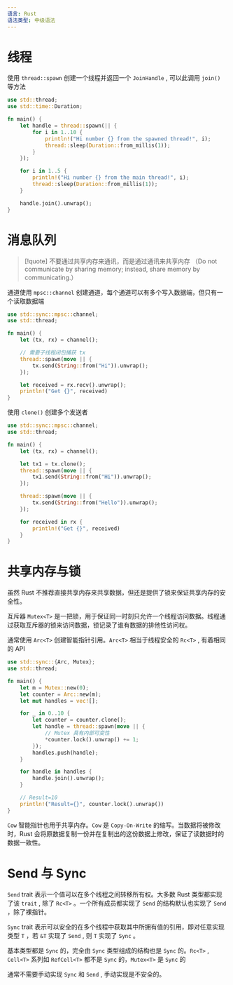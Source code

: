 ```yaml
---
语言: Rust
语法类型: 中级语法
---
```

# 线程

使用 `thread::spawn`  创建一个线程并返回一个 `JoinHandle` , 可以此调用 `join()`  等方法

```rust
use std::thread;
use std::time::Duration;

fn main() {
    let handle = thread::spawn(|| {
        for i in 1..10 {
            println!("Hi number {} from the spawned thread!", i);
            thread::sleep(Duration::from_millis(1));
        }
    });

    for i in 1..5 {
        println!("Hi number {} from the main thread!", i);
        thread::sleep(Duration::from_millis(1));
    }

    handle.join().unwrap();
}
```
# 消息队列

> [!quote] 
> 不要通过共享内存来通讯，而是通过通讯来共享内存
> （Do not communicate by sharing memory; instead, share memory by communicating.）

通道使用 `mpsc::channel`  创建通道，每个通道可以有多个写入数据端，但只有一个读取数据端

```rust
use std::sync::mpsc::channel;
use std::thread;

fn main() {
    let (tx, rx) = channel();

    // 需要子线程闭包捕获 tx
    thread::spawn(move || {
        tx.send(String::from("Hi")).unwrap();
    });

    let received = rx.recv().unwrap();
    println!("Get {}", received)
}
```

使用 `clone()`  创建多个发送者

```rust
use std::sync::mpsc::channel;
use std::thread;

fn main() {
    let (tx, rx) = channel();

    let tx1 = tx.clone();
    thread::spawn(move || {
        tx1.send(String::from("Hi")).unwrap();
    });

    thread::spawn(move || {
        tx.send(String::from("Hello")).unwrap();
    });

    for received in rx {
        println!("Get {}", received)
    }
}

```
# 共享内存与锁

虽然 Rust 不推荐直接共享内存来共享数据，但还是提供了锁来保证共享内存的安全性。

互斥器 `Mutex<T>`  是一把锁，用于保证同一时刻只允许一个线程访问数据。线程通过获取互斥器的锁来访问数据，锁记录了谁有数据的排他性访问权。

通常使用 `Arc<T>`  创建智能指针引用。`Arc<T>`  相当于线程安全的 `Rc<T>` , 有着相同的 API

```rust
use std::sync::{Arc, Mutex};
use std::thread;

fn main() {
    let m = Mutex::new(0);
    let counter = Arc::new(m);
    let mut handles = vec![];

    for _ in 0..10 {
        let counter = counter.clone();
        let handle = thread::spawn(move || {
            // Mutex 具有内部可变性
            *counter.lock().unwrap() += 1;
        });
        handles.push(handle);
    }

    for handle in handles {
        handle.join().unwrap();
    }

    // Result=10
    println!("Result={}", counter.lock().unwrap())
}
```

`Cow`  智能指针也用于共享内存。`Cow`  是 `Copy-On-Write`  的缩写。当数据将被修改时，Rust 会将原数据复制一份并在复制出的这份数据上修改，保证了读数据时的数据一致性。
# Send 与 Sync

`Send`  trait 表示一个值可以在多个线程之间转移所有权。大多数 Rust 类型都实现了该 `trait` , 除了 `Rc<T>` 。一个所有成员都实现了 `Send`  的结构默认也实现了 `Send` ，除了裸指针。

`Sync`  trait 表示可以安全的在多个线程中获取其中所拥有值的引用，即对任意实现类型 `T` ，若 `&T`  实现了 `Send` , 则 `T`  实现了 `Sync` 。

基本类型都是 `Sync`  的，完全由 `Sync`  类型组成的结构也是 `Sync`  的。`Rc<T>` , `Cell<T>`  系列如 `RefCell<T>`  都不是 `Sync`  的，`Mutex<T>`  是 `Sync`  的

通常不需要手动实现 `Sync`  和 `Send` , 手动实现是不安全的。
